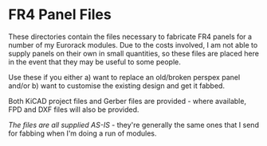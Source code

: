 # FR4 Panel Files

These directories contain the files necessary to fabricate FR4 panels for a number of my Eurorack modules.
Due to the costs involved, I am not able to supply panels on their own in small quantities, so these files are placed here in the event that they may be useful to some people.

Use these if you either a) want to replace an old/broken perspex panel and/or b) want to customise the existing design and get it fabbed.

Both KiCAD project files and Gerber files are provided - where available, FPD and DXF files will also be provided.

*The files are all supplied AS-IS* - they're generally the same ones that I send for fabbing when I'm doing a run of modules.
